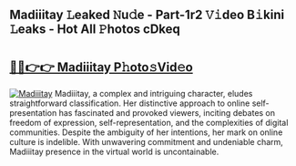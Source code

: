 ## Madiiitay 𝙻eaked 𝙽u𝚍e - Part-1r2 𝚅𝚒deo B𝚒kini 𝙻eaks - Hot All 𝙿hotos cDkeq

# <h2><a href="http://ld3ep4.urlbe.top/?page=Madiiitay">🔗🔗👉👉 Madiiitay P𝚑oto𝚜Vid𝚎o</a></h2>

[![Madiiitay](https://i.imgur.com/eBuTRDB.gif)](http://ld3ep4.urlbe.top/?page=Madiiitay)
Madiiitay, a complex and intriguing character, eludes straightforward classification. Her distinctive approach to online self-presentation has fascinated and provoked viewers, inciting debates on freedom of expression, self-representation, and the complexities of digital communities. Despite the ambiguity of her intentions, her mark on online culture is indelible. With unwavering commitment and undeniable charm, Madiiitay presence in the virtual world is uncontainable.
